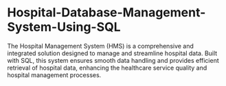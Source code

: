 # Hospital-Database-Management-System-Using-SQL

The Hospital Management System (HMS) is a comprehensive and integrated solution designed to manage and streamline hospital data. Built with SQL, this system ensures smooth data handling and provides efficient retrieval of hospital data, enhancing the healthcare service quality and hospital management processes.
